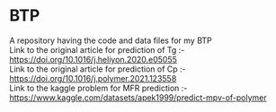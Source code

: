 # BTP
A repository having the code and data files for my BTP
<br/>
Link to the original article for prediction of Tg :- https://doi.org/10.1016/j.heliyon.2020.e05055
<br/>
Link to the original article for prediction of Cp :- https://doi.org/10.1016/j.polymer.2021.123558
<br/>
Link to the kaggle problem for MFR prediction :- https://www.kaggle.com/datasets/apek1999/predict-mpv-of-polymer
<br/>

